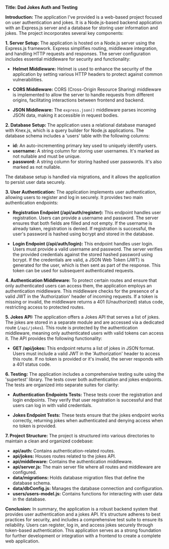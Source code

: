 **Title: Dad Jokes Auth and Testing**

**Introduction:**
The application I've provided is a web-based project focused on user authentication and jokes. It is a Node.js-based backend application with an Express.js server and a database for storing user information and jokes. The project incorporates several key components:

**1. Server Setup:**
The application is hosted on a Node.js server using the Express.js framework. Express simplifies routing, middleware integration, and handling HTTP requests and responses. The server configuration includes essential middleware for security and functionality:

- **Helmet Middleware:** Helmet is used to enhance the security of the application by setting various HTTP headers to protect against common vulnerabilities.
  
- **CORS Middleware:** CORS (Cross-Origin Resource Sharing) middleware is implemented to allow the server to handle requests from different origins, facilitating interactions between frontend and backend.

- **JSON Middleware:** The `express.json()` middleware parses incoming JSON data, making it accessible in request bodies.

**2. Database Setup:**
The application uses a relational database managed with Knex.js, which is a query builder for Node.js applications. The database schema includes a 'users' table with the following columns:

- **id:** An auto-incrementing primary key used to uniquely identify users.
- **username:** A string column for storing user usernames. It's marked as not nullable and must be unique.
- **password:** A string column for storing hashed user passwords. It's also marked as not nullable.

The database setup is handled via migrations, and it allows the application to persist user data securely.

**3. User Authentication:**
The application implements user authentication, allowing users to register and log in securely. It provides two main authentication endpoints:

- **Registration Endpoint (/api/auth/register):** This endpoint handles user registration. Users can provide a username and password. The server ensures that both fields are filled and not empty. If the username is already taken, registration is denied. If registration is successful, the user's password is hashed using bcrypt and stored in the database.

- **Login Endpoint (/api/auth/login):** This endpoint handles user login. Users must provide a valid username and password. The server verifies the provided credentials against the stored hashed password using bcrypt. If the credentials are valid, a JSON Web Token (JWT) is generated for the user, which is then sent as part of the response. This token can be used for subsequent authenticated requests.

**4. Authentication Middleware:**
To protect certain routes and ensure that only authenticated users can access them, the application employs an authentication middleware. This middleware checks for the presence of a valid JWT in the 'Authorization' header of incoming requests. If a token is missing or invalid, the middleware returns a 401 (Unauthorized) status code, restricting access to protected routes.

**5. Jokes API:**
The application offers a Jokes API that serves a list of jokes. The jokes are stored in a separate module and are accessed via a dedicated route (`/api/jokes`). This route is protected by the authentication middleware, meaning only authenticated users with valid tokens can access it. The API provides the following functionality:

- **GET /api/jokes:** This endpoint returns a list of jokes in JSON format. Users must include a valid JWT in the 'Authorization' header to access this route. If no token is provided or it's invalid, the server responds with a 401 status code.

**6. Testing:**
The application includes a comprehensive testing suite using the 'supertest' library. The tests cover both authentication and jokes endpoints. The tests are organized into separate suites for clarity:

- **Authentication Endpoints Tests:** These tests cover the registration and login endpoints. They verify that user registration is successful and that users can log in with valid credentials.

- **Jokes Endpoint Tests:** These tests ensure that the jokes endpoint works correctly, returning jokes when authenticated and denying access when no token is provided.

**7. Project Structure:**
The project is structured into various directories to maintain a clean and organized codebase:

- **api/auth:** Contains authentication-related routes.
- **api/jokes:** Houses routes related to the jokes API.
- **api/middleware:** Contains the authentication middleware.
- **api/server.js:** The main server file where all routes and middleware are configured.
- **data/migrations:** Holds database migration files that define the database schema.
- **data/dbConfig.js:** Manages the database connection and configuration.
- **users/users-model.js:** Contains functions for interacting with user data in the database.

**Conclusion:**
In summary, the application is a robust backend system that provides user authentication and a jokes API. It's structure adheres to best practices for security, and includes a comprehensive test suite to ensure its reliability. Users can register, log in, and access jokes securely through token-based authentication. This application serves as a strong foundation for further development or integration with a frontend to create a complete web application.
